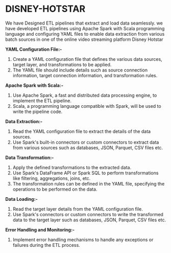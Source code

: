 # DISNEY-HOTSTAR
We have Designed ETL pipelines that extract and load data seamlessly. we have developed ETL pipelines using Apache Spark with Scala programming language and configuring YAML files to enable data extraction from various batch sources in one of the online video streaming platform Disney Hotstar

**YAML Configuration File:-**
1. Create a YAML configuration file that defines the various data sources, target layer, and transformations to be applied.
2. The YAML file should include details such as source connection information, target connection information, and transformation rules.

   
**Apache Spark with Scala:-**
1. Use Apache Spark, a fast and distributed data processing engine, to implement the ETL pipeline.
2. Scala, a programming language compatible with Spark, will be used to write the pipeline code.

**Data Extraction:-**
1. Read the YAML configuration file to extract the details of the data sources.
2. Use Spark's built-in connectors or custom connectors to extract data from various sources such as databases, JSON, Parquet, CSV files etc.

**Data Transformation:-**
1. Apply the defined transformations to the extracted data.
2. Use Spark's DataFrame API or Spark SQL to perform transformations like filtering, aggregations, joins, etc.
3. The transformation rules can be defined in the YAML file, specifying the operations to be performed on the data.

**Data Loading:-**
1. Read the target layer details from the YAML configuration file.
2. Use Spark's connectors or custom connectors to write the transformed data to the target layer such as databases, JSON, Parquet, CSV files etc.

**Error Handling and Monitoring:-**
1. Implement error handling mechanisms to handle any exceptions or failures during the ETL process.

